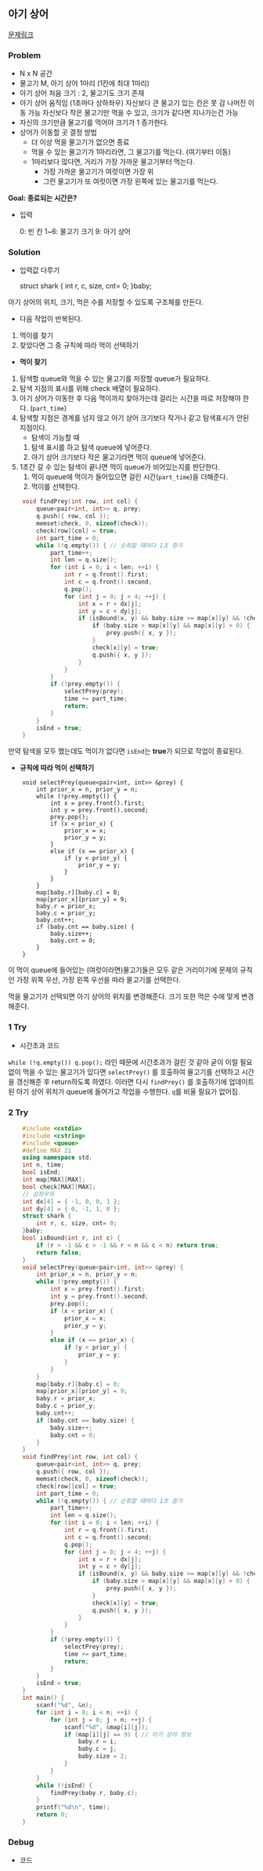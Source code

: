 ## 아기 상어
[문제링크](https://www.acmicpc.net/problem/16236)

### Problem

- N x N 공간
- 물고기 M, 아기 상어 1마리 (1칸에 최대 1마리)
- 아기 상어 처음 크기 : 2, 물고기도 크기 존재
- 아기 상어 움직임 (1초마다 상하좌우)
자신보다 큰 물고기 있는 칸은 못 감 나머진 이동 가능
자신보다 작은 물고기만 먹을 수 있고, 크기가 같다면 지나가는건 가능
- 자신의 크기만큼 물고기를 먹어야 크기가 1 증가한다.
- 상어가 이동할 곳 결정 방법
    - 더 이상 먹을 물고기가 없으면 종료
    - 먹을 수 있는 물고기가 1마리라면, 그 물고기를 먹는다. (여기부터 이동)
    - 1마리보다 많다면, 거리가 가장 가까운 물고기부터 먹는다.
        - 가장 가까운 물고기가 여럿이면 가장 위
        - 그런 물고기가 또 여럿이면 가장 왼쪽에 있는 물고기를 먹는다.

**Goal: 종료되는 시간은?**

- 입력

    0: 빈 칸
    1~6: 물고기 크기
    9: 아기 상어

### Solution

- 입력값 다루기

    struct shark {
    	int r, c, size, cnt= 0;
    }baby;

아기 상어의 위치, 크기, 먹은 수를 저장할 수 있도록 구조체를 만든다.

- 다음 작업이 반복된다.
1. 먹이를 찾기
2. 찾았다면 그 중 규칙에 따라 먹이 선택하기
- **먹이 찾기**
1. 탐색할 queue와 먹을 수 있는 물고기를 저장할 queue가 필요하다.
2. 탐색 지점의 표시를 위해 check 배열이 필요하다.
3. 아기 상어가 이동한 후 다음 먹이까지 찾아가는데 걸리는 시간을 따로 저장해야 한다. (`part_time`)
4. 탐색할 지점은 경계를 넘지 않고 아기 상어 크기보다 작거나 같고 탐색표시가 안된 지점이다.
    - 탐색이 가능할 때
    1. 탐색 표시를 하고 탐색 queue에 넣어준다.
    2. 아기 상어 크기보다 작은 물고기라면 먹이 queue에 넣어준다.
5. 1초간 갈 수 있는 탐색이 끝나면 먹이 queue가 비어있는지를 판단한다.
    1. 먹이 queue에 먹이가 들어있으면 걸린 시간(`part_time`)을 더해준다.
    2. 먹이를 선택한다.
```c++
    void findPrey(int row, int col) {
    	queue<pair<int, int>> q, prey;
    	q.push({ row, col });
    	memset(check, 0, sizeof(check));
    	check[row][col] = true;
    	int part_time = 0;
    	while (!q.empty()) { // 순회할 때마다 1초 증가
    		part_time++;
    		int len = q.size();
    		for (int i = 0; i < len; ++i) {
    			int r = q.front().first;
    			int c = q.front().second;
    			q.pop();
    			for (int j = 0; j < 4; ++j) {
    				int x = r + dx[j];
    				int y = c + dy[j];
    				if (isBound(x, y) && baby.size >= map[x][y] && !check[x][y]) {
    					if (baby.size > map[x][y] && map[x][y] > 0) {
    						prey.push({ x, y });
    					}
    					check[x][y] = true;
    					q.push({ x, y });
    				}
    			}
    		}
    		if (!prey.empty()) {
    			selectPrey(prey);
    			time += part_time;
    			return;
    		}
    	}
    	isEnd = true;
    }
```
만약 탐색을 모두 했는데도 먹이가 없다면 `isEnd`는 **true**가 되므로 작업이 종료된다.

- **규칙에 따라 먹이 선택하기**
```c+
    void selectPrey(queue<pair<int, int>> &prey) {
    	int prior_x = n, prior_y = n;
    	while (!prey.empty()) {
    		int x = prey.front().first;
    		int y = prey.front().second;
    		prey.pop();
    		if (x < prior_x) {
    			prior_x = x;
    			prior_y = y;
    		}
    		else if (x == prior_x) {
    			if (y < prior_y) {
    				prior_y = y;
    			}
    		}
    	}
    	map[baby.r][baby.c] = 0;
    	map[prior_x][prior_y] = 9;
    	baby.r = prior_x;
    	baby.c = prior_y;
    	baby.cnt++;
    	if (baby.cnt == baby.size) {
    		baby.size++;
    		baby.cnt = 0;
    	}
    }
```
이 먹이 queue에 들어있는 (여럿이라면)물고기들은 모두 같은 거리이기에 문제의 규칙인 가장 위쪽 우선, 가장 왼쪽 우선을 따라 물고기를 선택한다.

먹을 물고기가 선택되면 아기 상어의 위치를 변경해준다. 크기 또한 먹은 수에 맞게 변경해준다.

### 1 Try

- 시간초과 코드

`while (!q.empty()) q.pop();` 라인 때문에 시간초과가 걸린 것 같아 굳이 이럴 필요 없이 먹을 수 있는 물고기가 있다면 `selectPrey()` 를 호출하여 물고기를 선택하고 시간을 갱신해준 후 return하도록 하였다. 이러면 다시 `findPrey()` 를 호출하기에 업데이트 된 아기 상어 위치가 queue에 들어가고 작업을 수행한다. `q`를 비울 필요가 없어짐.

### 2 Try
```c++
    #include <cstdio>
    #include <cstring>
    #include <queue>
    #define MAX 21
    using namespace std;
    int n, time;
    bool isEnd;
    int map[MAX][MAX];
    bool check[MAX][MAX];
    // 상좌우하
    int dx[4] = { -1, 0, 0, 1 };
    int dy[4] = { 0, -1, 1, 0 };
    struct shark {
    	int r, c, size, cnt= 0;
    }baby;
    bool isBound(int r, int c) {
    	if (r > -1 && c > -1 && r < n && c < n) return true;
    	return false;
    }
    void selectPrey(queue<pair<int, int>> &prey) {
    	int prior_x = n, prior_y = n;
    	while (!prey.empty()) {
    		int x = prey.front().first;
    		int y = prey.front().second;
    		prey.pop();
    		if (x < prior_x) {
    			prior_x = x;
    			prior_y = y;
    		}
    		else if (x == prior_x) {
    			if (y < prior_y) {
    				prior_y = y;
    			}
    		}
    	}
    	map[baby.r][baby.c] = 0;
    	map[prior_x][prior_y] = 9;
    	baby.r = prior_x;
    	baby.c = prior_y;
    	baby.cnt++;
    	if (baby.cnt == baby.size) {
    		baby.size++;
    		baby.cnt = 0;
    	}
    }
    void findPrey(int row, int col) {
    	queue<pair<int, int>> q, prey;
    	q.push({ row, col });
    	memset(check, 0, sizeof(check));
    	check[row][col] = true;
    	int part_time = 0;
    	while (!q.empty()) { // 순회할 때마다 1초 증가
    		part_time++;
    		int len = q.size();
    		for (int i = 0; i < len; ++i) {
    			int r = q.front().first;
    			int c = q.front().second;
    			q.pop();
    			for (int j = 0; j < 4; ++j) {
    				int x = r + dx[j];
    				int y = c + dy[j];
    				if (isBound(x, y) && baby.size >= map[x][y] && !check[x][y]) {
    					if (baby.size > map[x][y] && map[x][y] > 0) {
    						prey.push({ x, y });
    					}
    					check[x][y] = true;
    					q.push({ x, y });
    				}
    			}
    		}
    		if (!prey.empty()) {
    			selectPrey(prey);
    			time += part_time;
    			return;
    		}
    	}
    	isEnd = true;
    }
    int main() {
    	scanf("%d", &n);
    	for (int i = 0; i < n; ++i) {
    		for (int j = 0; j < n; ++j) {
    			scanf("%d", &map[i][j]);
    			if (map[i][j] == 9) { // 아기 상어 정보
    				baby.r = i;
    				baby.c = j;
    				baby.size = 2;
    			}
    		}
    	}
    	while (!isEnd) {
    		findPrey(baby.r, baby.c);
    	}
    	printf("%d\n", time);
    	return 0;
    }
```
### Debug

- 코드
